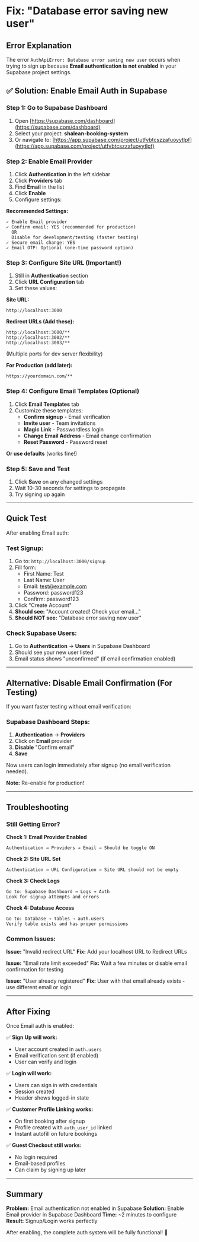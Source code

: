 # Fix: "Database error saving new user"

## Error Explanation

The error `AuthApiError: Database error saving new user` occurs when trying to sign up because **Email authentication is not enabled** in your Supabase project settings.

## ✅ Solution: Enable Email Auth in Supabase

### Step 1: Go to Supabase Dashboard

1. Open [https://supabase.com/dashboard](https://supabase.com/dashboard)
2. Select your project: **shalean-booking-system**
3. Or navigate to: [https://app.supabase.com/project/utfvbtcszzafuoyytlpf](https://app.supabase.com/project/utfvbtcszzafuoyytlpf)

### Step 2: Enable Email Provider

1. Click **Authentication** in the left sidebar
2. Click **Providers** tab
3. Find **Email** in the list
4. Click **Enable**
5. Configure settings:

**Recommended Settings:**
```
✓ Enable Email provider
✓ Confirm email: YES (recommended for production)
  OR
  Disable for development/testing (faster testing)
✓ Secure email change: YES
✓ Email OTP: Optional (one-time password option)
```

### Step 3: Configure Site URL (Important!)

1. Still in **Authentication** section
2. Click **URL Configuration** tab
3. Set these values:

**Site URL:**
```
http://localhost:3000
```

**Redirect URLs (Add these):**
```
http://localhost:3000/**
http://localhost:3002/**
http://localhost:3003/**
```

(Multiple ports for dev server flexibility)

**For Production (add later):**
```
https://yourdomain.com/**
```

### Step 4: Configure Email Templates (Optional)

1. Click **Email Templates** tab
2. Customize these templates:
   - **Confirm signup** - Email verification
   - **Invite user** - Team invitations
   - **Magic Link** - Passwordless login
   - **Change Email Address** - Email change confirmation
   - **Reset Password** - Password reset

**Or use defaults** (works fine!)

### Step 5: Save and Test

1. Click **Save** on any changed settings
2. Wait 10-30 seconds for settings to propagate
3. Try signing up again

---

## Quick Test

After enabling Email auth:

### Test Signup:
1. Go to: `http://localhost:3000/signup`
2. Fill form:
   - First Name: Test
   - Last Name: User
   - Email: test@example.com
   - Password: password123
   - Confirm: password123
3. Click "Create Account"
4. **Should see:** "Account created! Check your email..."
5. **Should NOT see:** "Database error saving new user"

### Check Supabase Users:
1. Go to **Authentication** → **Users** in Supabase Dashboard
2. Should see your new user listed
3. Email status shows "unconfirmed" (if email confirmation enabled)

---

## Alternative: Disable Email Confirmation (For Testing)

If you want faster testing without email verification:

### Supabase Dashboard Steps:
1. **Authentication** → **Providers**
2. Click on **Email** provider
3. **Disable** "Confirm email"
4. **Save**

Now users can login immediately after signup (no email verification needed).

**Note:** Re-enable for production!

---

## Troubleshooting

### Still Getting Error?

**Check 1: Email Provider Enabled**
```
Authentication → Providers → Email → Should be toggle ON
```

**Check 2: Site URL Set**
```
Authentication → URL Configuration → Site URL should not be empty
```

**Check 3: Check Logs**
```
Go to: Supabase Dashboard → Logs → Auth
Look for signup attempts and errors
```

**Check 4: Database Access**
```
Go to: Database → Tables → auth.users
Verify table exists and has proper permissions
```

### Common Issues:

**Issue:** "Invalid redirect URL"
**Fix:** Add your localhost URL to Redirect URLs

**Issue:** "Email rate limit exceeded"
**Fix:** Wait a few minutes or disable email confirmation for testing

**Issue:** "User already registered"
**Fix:** User with that email already exists - use different email or login

---

## After Fixing

Once Email auth is enabled:

✅ **Sign Up will work:**
- User account created in `auth.users`
- Email verification sent (if enabled)
- User can verify and login

✅ **Login will work:**
- Users can sign in with credentials
- Session created
- Header shows logged-in state

✅ **Customer Profile Linking works:**
- On first booking after signup
- Profile created with `auth_user_id` linked
- Instant autofill on future bookings

✅ **Guest Checkout still works:**
- No login required
- Email-based profiles
- Can claim by signing up later

---

## Summary

**Problem:** Email authentication not enabled in Supabase
**Solution:** Enable Email provider in Supabase Dashboard
**Time:** ~2 minutes to configure
**Result:** Signup/Login works perfectly

After enabling, the complete auth system will be fully functional! 🎉

